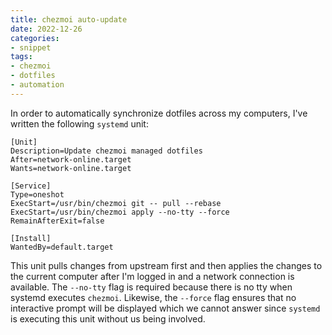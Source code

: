 ```yaml
---
title: chezmoi auto-update
date: 2022-12-26
categories:
- snippet
tags:
- chezmoi
- dotfiles
- automation
---
```


In order to automatically synchronize dotfiles across my computers, I've written the following `systemd` unit:

```systemd
[Unit]
Description=Update chezmoi managed dotfiles
After=network-online.target
Wants=network-online.target

[Service]
Type=oneshot
ExecStart=/usr/bin/chezmoi git -- pull --rebase
ExecStart=/usr/bin/chezmoi apply --no-tty --force
RemainAfterExit=false

[Install]
WantedBy=default.target
```

This unit pulls changes from upstream first and then applies the changes to the current computer after I'm logged in and a network connection is available. The `--no-tty` flag is required because there is no tty when systemd executes `chezmoi`. Likewise, the `--force` flag ensures that no interactive prompt will be displayed which we cannot answer since `systemd` is executing this unit without us being involved.
